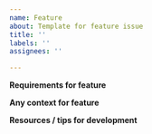 ```yaml
---
name: Feature
about: Template for feature issue
title: ''
labels: ''
assignees: ''

---
```

**Requirements for feature**

**Any context for feature**

**Resources / tips for development**